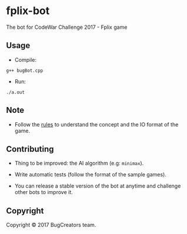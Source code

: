 # fplix-bot
The bot for CodeWar Challenge 2017 - Fplix game

## Usage

- Compile:

```
g++ bugBot.cpp
```

- Run:

```
./a.out
```

## Note

- Follow the [rules](https://aicontest.framgia.vn/) to understand the concept and the IO format of the game.

## Contributing
- Thing to be improved: the AI algorithm (e.g: `minimax`).

- Write automatic tests (follow the format of the sample games).

- You can release a stable version of the bot at anytime and challenge other bots to improve it.


## Copyright
Copyright © 2017 BugCreators team.
